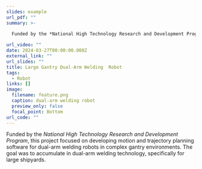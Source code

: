 ```yaml
---
slides: example
url_pdf: ""
summary: >-
  
  Funded by the *National High Technology Research and Development Program*, this project focused on developing motion and trajectory planning software for dual-arm welding robots in complex gantry environments. The goal was to accumulate  in dual-arm welding technology, specifically for large shipyards.

url_video: ""
date: 2024-03-27T00:00:00.000Z
external_link: ""
url_slides: ""
title: Large Gantry Dual-Arm Welding  Robot
tags:
  - Robot
links: []
image:
  filename: feature.png
  caption: dual-arm welding robot
  preview_only: false
  focal_point: Bottom
url_code: ""
---
```


Funded by the *National High Technology Research and Development Program*, this project focused on developing motion and trajectory planning software for dual-arm welding robots in complex gantry environments. The goal was to accumulate  in dual-arm welding technology, specifically for large shipyards.
